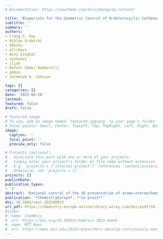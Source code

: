 ```yaml
---
# Documentation: https://wowchemy.com/docs/managing-content/

title: 'Blueprints for the Geometric Control of N-Heterocyclic Carbene–Carbodiimide Isomers'
subtitle: ''
summary: ''
authors:
- Craig S. Day
- Niklas Grabicki
- dbkchu
- allikeys
- Avni Singhal
- vyshnavi
- iliak
- Rafael Gómez-Bombarelli
- admin
- Jeremiah A. Johnson 

tags: []
categories: []
date: '2025-04-20'
lastmod: 
featured: false
draft: false

# Featured image
# To use, add an image named `featured.jpg/png` to your page's folder.
# Focal points: Smart, Center, TopLeft, Top, TopRight, Left, Right, BottomLeft, Bottom, BottomRight.
image:
  caption: ''
  focal_point: ''
  preview_only: false

# Projects (optional).
#   Associate this post with one or more of your projects.
#   Simply enter your project's folder or file name without extension.
#   E.g. `projects = ["internal-project"]` references `content/project/deep-learning/index.md`.
#   Otherwise, set `projects = []`.
projects: []
publishDate: 
publication_types:
- '2'
abstract: 'Rational control of the 3D presentation of atoms—stereochemistry—lies at the heart of synthetic organic and materials chemistries. Here, researchers report detailed computational studies on conformational isomerism in N-heterocyclic carbene–carbodiimide (NHC–CDI) zwitterionic adducts. By varying the steric and electronic parameters of the NHC and CDI components, criteria for controlling isomerization thermodynamics and predicting energetically favorable conformations are identified. These criteria is validated experimentally using a novel synthetic approach to NHC–CDIs, which exploits the thermodynamic equilibrium between sterically unencumbered NHC dimers to access NHC–CDI adducts with low barriers to conformational isomerization, including the first example of an (E/E)-NHC–CDI.'
publication: '*ChemistryEurope*, **in press**'
doi: 10.1002/ceur.202500023
url_pdf: https://chemistry-europe.onlinelibrary.wiley.com/doi/epdf/10.1002/ceur.202500023
#links:
#- name: ChemRxiv
#  url: https://doi.org/10.26434/chemrxiv-2023-mhb4c
#- name: MIT News
#  url: https://news.mit.edu/2024/researchers-develop-continuously-monitoring-toxic-gases-detector-0517
---
```

